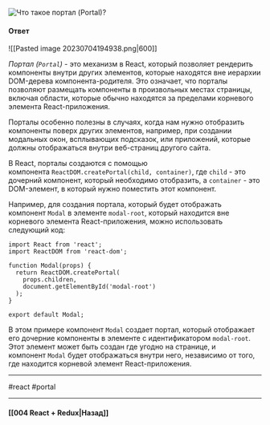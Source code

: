 ![Что такое портал (`Portal`)?](https://youtu.be/RpcB5jnJvcI?t=342)

#### Ответ

![[Pasted image 20230704194938.png|600]]

*Портал (`Portal`)* - это механизм в React, который позволяет рендерить компоненты внутри других элементов, которые находятся вне иерархии DOM-дерева компонента-родителя. Это означает, что порталы позволяют размещать компоненты в произвольных местах страницы, включая области, которые обычно находятся за пределами корневого элемента React-приложения.

Порталы особенно полезны в случаях, когда нам нужно отобразить компоненты поверх других элементов, например, при создании модальных окон, всплывающих подсказок, или приложений, которые должны отображаться внутри веб-страниц другого сайта.

В React, порталы создаются с помощью компонента `ReactDOM.createPortal(child, container)`, где `child` - это дочерний компонент, который необходимо отобразить, а `container` - это DOM-элемент, в который нужно поместить этот компонент.

Например, для создания портала, который будет отображать компонент `Modal` в элементе `modal-root`, который находится вне корневого элемента React-приложения, можно использовать следующий код:

```
import React from 'react';
import ReactDOM from 'react-dom';

function Modal(props) {
  return ReactDOM.createPortal(
    props.children,
    document.getElementById('modal-root')
  );
}

export default Modal;
```

В этом примере компонент `Modal` создает портал, который отображает его дочерние компоненты в элементе с идентификатором `modal-root`. Этот элемент может быть создан где угодно на странице, и компонент `Modal` будет отображаться внутри него, независимо от того, где находится корневой элемент React-приложения.

____
#react #portal

____

#### [[004 React + Redux|Назад]]